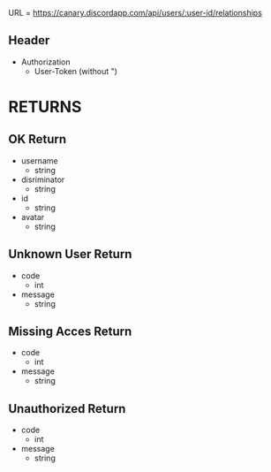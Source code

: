 URL = https://canary.discordapp.com/api/users/:user-id/relationships

## Header
* Authorization
    * User-Token (without ")
# RETURNS

## OK Return
* username
    * string
* disriminator
    * string
* id
    * string
* avatar
    * string

## Unknown User Return
* code
    * int
* message
    * string

## Missing Acces Return
* code
    * int
* message
    * string

## Unauthorized Return
* code
    * int
* message
    * string